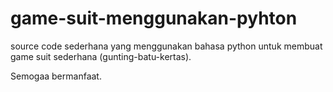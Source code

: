 # game-suit-menggunakan-pyhton

source code sederhana yang menggunakan bahasa python untuk membuat game suit sederhana (gunting-batu-kertas).

Semogaa bermanfaat.
